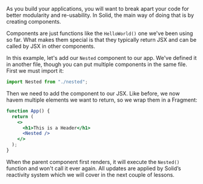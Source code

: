 As you build your applications, you will want to break apart your code for better modularity and re-usability. In Solid, the main way of doing that is by creating components.

Components are just functions like the `HelloWorld()` one we've been using so far. What makes them special is that they typically return JSX and can be called by JSX in other components.

In this example, let's add our `Nested` component to our app. We've defined it in another file, though you can put multiple components in the same file. First we must import it:

```js
import Nested from "./nested";
```

Then we need to add the component to our JSX. Like before, we now havem multiple elements we want to return, so we wrap them in a Fragment:

```jsx
function App() {
  return (
    <>
      <h1>This is a Header</h1>
      <Nested />
    </>
  );
}
```

When the parent component first renders, it will execute the `Nested()` function and won't call it ever again. All updates are applied by Solid’s reactivity system which we will cover in the next couple of lessons.

